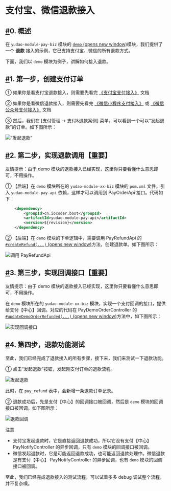 # 支付宝、微信退款接入

## [#](https://doc.iocoder.cn/pay/refund-demo/#_0-概述)0. 概述

在 `yudao-module-pay-biz` 模块的 [`demo` (opens new window)](https://github.com/YunaiV/ruoyi-vue-pro/tree/master/yudao-module-pay/yudao-module-pay-biz/src/main/java/cn/iocoder/yudao/module/pay/controller/admin/demo)模块，我们提供了一个 **退款** 接入的示例，它已支持支付宝、微信的所有退款方式。

下面，我们以 `demo` 模块为例子，讲解如何接入退款。

## [#](https://doc.iocoder.cn/pay/refund-demo/#_1-第一步-创建支付订单)1. 第一步，创建支付订单

① 如果你是看支付宝退款接入，则需要先看完 [《支付宝支付接入》](https://doc.iocoder.cn/pay/alipay-pay-demo/) 文档

② 如果你是看微信退款接入，则需要先看完 [《微信小程序支付接入》](https://doc.iocoder.cn/pay/wx-pub-pay-demo/) 或 [《微信公众号支付接入》](https://doc.iocoder.cn/pay/wx-pub-pay-demo/) 文档

③ 然后，我们在 [支付管理 -> 支付&退款案例] 菜单，可以看到一个可以“发起退款”的订单。如下图所示：

![“发起退款”](https://doc.iocoder.cn/img/%E6%94%AF%E4%BB%98%E6%89%8B%E5%86%8C/%E9%80%80%E6%AC%BE%E6%8E%A5%E5%85%A5/%E5%8F%91%E8%B5%B7%E9%80%80%E6%AC%BE.png)

## [#](https://doc.iocoder.cn/pay/refund-demo/#_2-第二步-实现退款调用【重要】)2. 第二步，实现退款调用【重要】

友情提示：由于 demo 模块的退款接入已经实现，这里你只要看懂什么意思即可，不用操作。

① 【后端】在 `demo` 模块所在的 `yudao-module-xx-biz` 模块的 `pom.xml` 文件，引入 `yudao-module-pay-api` 依赖，这样才可以调用到 PayOrderApi 接口。代码如下：

```xml
    <dependency>
        <groupId>cn.iocoder.boot</groupId>
        <artifactId>yudao-module-pay-api</artifactId>
        <version>${revision}</version>
    </dependency>
```

② 【后端】在 `demo` 模块的下单逻辑中，需要调用 PayRefundApi 的 [`#createRefund(...)` (opens new window)](https://github.com/YunaiV/ruoyi-vue-pro/blob/master/yudao-module-pay/yudao-module-pay-biz/src/main/java/cn/iocoder/yudao/module/pay/service/demo/PayDemoOrderServiceImpl.java#L190-L203)方法，创建退款单。如下图所示：

![调用 PayRefundApi](https://doc.iocoder.cn/img/%E6%94%AF%E4%BB%98%E6%89%8B%E5%86%8C/%E9%80%80%E6%AC%BE%E6%8E%A5%E5%85%A5/%E8%B0%83%E7%94%A8PayRefundApi.png)

## [#](https://doc.iocoder.cn/pay/refund-demo/#_3-第三步-实现回调接口【重要】)3. 第三步，实现回调接口【重要】

友情提示：由于 demo 模块的退款接入已经实现，这里你只要看懂什么意思即可，不用操作。

在 `demo` 模块所在的 `yudao-module-xx-biz` 模块，实现一个支付回调的接口，提供给支付【中心】回调。对应的代码在 PayDemoOrderController 的 [`#updateDemoOrderRefunded(...)` (opens new window)](https://github.com/YunaiV/ruoyi-vue-pro/blob/master/yudao-module-pay/yudao-module-pay-biz/src/main/java/cn/iocoder/yudao/module/pay/controller/admin/demo/PayDemoOrderController.java#L68-L76)方法中，如下图所示：

![实现回调接口](https://doc.iocoder.cn/img/%E6%94%AF%E4%BB%98%E6%89%8B%E5%86%8C/%E9%80%80%E6%AC%BE%E6%8E%A5%E5%85%A5/%E5%AE%9E%E7%8E%B0%E5%9B%9E%E8%B0%83%E6%8E%A5%E5%8F%A3.png)

## [#](https://doc.iocoder.cn/pay/refund-demo/#_4-第四步-退款功能测试)4. 第四步，退款功能测试

至此，我们已经完成了退款接入的所有步骤，接下来，我们来测试一下退款功能。

① 点击“发起退款”按钮，发起刚支付订单的退款流程。

![发起退款](https://doc.iocoder.cn/img/%E6%94%AF%E4%BB%98%E6%89%8B%E5%86%8C/%E9%80%80%E6%AC%BE%E6%8E%A5%E5%85%A5/%E6%B5%8B%E8%AF%95-%E5%8F%91%E8%B5%B7%E9%80%80%E6%AC%BE.png)

此时，在 `pay_refund` 表中，会新增一条退款订单记录。

② 退款成功后，先是支付【中心】的回调接口被回调，然后是 `demo` 模块的回调接口被回调。如下图所示：

![退款回调](https://doc.iocoder.cn/img/%E6%94%AF%E4%BB%98%E6%89%8B%E5%86%8C/%E9%80%80%E6%AC%BE%E6%8E%A5%E5%85%A5/%E6%B5%8B%E8%AF%95-%E9%80%80%E6%AC%BE%E5%9B%9E%E8%B0%83.png)

注意

- 支付宝发起退款时，它是直接返回退款成功，所以它没有支付【中心】 PayNotifyController 的异步回调，只有 `demo` 模块的回调接口被回调。
- 微信发起退款时，它是可能返回退款成功，也可能返回退款处理中。微信退款是有支付【中心】 PayNotifyController 的异步回调，也有 `demo` 模块的回调接口被回调。

至此，我们已经完成退款接入的测试流程，可以试着多多 debug 调试整个流程，并不复杂噢。